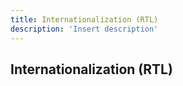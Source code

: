```yaml
---
title: Internationalization (RTL)
description: 'Insert description'
---
```


## Internationalization (RTL)
